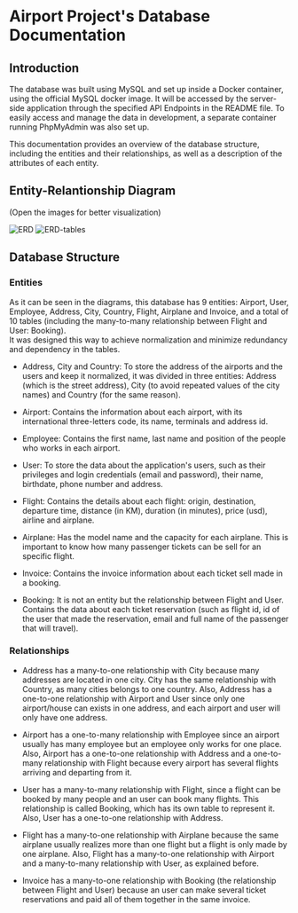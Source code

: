 # Airport Project's Database Documentation

## Introduction

The database was built using MySQL and set up inside a Docker container, using the official MySQL docker image. It will be accessed by the server-side application through the specified API Endpoints in the README file. To easily access and manage the data in development, a separate container running PhpMyAdmin was also set up. 

This documentation provides an overview of the database structure, including the entities and their relationships, as well as a description of the attributes of each entity.

## Entity-Relantionship Diagram

(Open the images for better visualization)  

![ERD](https://i.imgur.com/YDooEGs.png)
![ERD-tables](https://i.imgur.com/s1PwYyZ.png)

## Database Structure

### Entities
As it can be seen in the diagrams, this database has 9 entities: Airport, User, Employee, Address, City, Country, Flight, Airplane and Invoice, and a total of 10 tables (including the many-to-many relationship between Flight and User: Booking).   
It was designed this way to achieve normalization and minimize redundancy and dependency in the tables.

- Address, City and Country: To store the address of the airports and the users and keep it normalized, it was divided in three entities: Address (which is the street address), City (to avoid repeated values of the city names) and Country (for the same reason).  

- Airport: Contains the information about each airport, with its international three-letters code, its name, terminals and address id.  
- Employee: Contains the first name, last name and position of the people who works in each airport.  
- User: To store the data about the application's users, such as their privileges and login credentials (email and password), their name, birthdate, phone number and address.  
- Flight: Contains the details about each flight: origin, destination, departure time, distance (in KM), duration (in minutes), price (usd), airline and airplane.  
- Airplane: Has the model name and the capacity for each airplane. This is important to know how many passenger tickets can be sell for an specific flight.
- Invoice: Contains the invoice information about each ticket sell made in a booking.
- Booking: It is not an entity but the relationship between Flight and User. Contains the data about each ticket reservation (such as flight id, id of the user that made the reservation, email and full name of the passenger that will travel).

### Relationships
- Address has a many-to-one relationship with City because many addresses are located in one city. City has the same relationship with Country, as many cities belongs to one country. Also, Address has a one-to-one relationship with Airport and User since only one airport/house can exists in one address, and each airport and user will only have one address.

- Airport has a one-to-many relationship with Employee since an airport usually has many employee but an employee only works for one place. Also, Airport has a one-to-one relationship with Address and a one-to-many relationship with Flight because every airport has several flights arriving and departing from it.

- User has a many-to-many relationship with Flight, since a flight can be booked by many people and an user can book many flights. This relationship is called Booking, which has its own table to represent it. Also, User has a one-to-one relationship with Address.

- Flight has a many-to-one relationship with Airplane because the same airplane usually realizes more than one flight but a flight is only made by one airplane. Also, Flight has a many-to-one relationship with Airport and a many-to-many relationship with User, as explained before.

- Invoice has a many-to-one relationship with Booking (the relationship between Flight and User) because an user can make several ticket reservations and paid all of them together in the same invoice.
